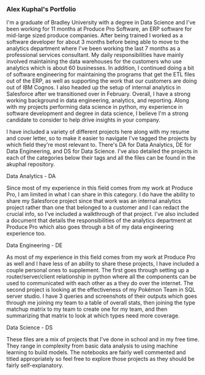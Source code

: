 ### Alex Kuphal's Portfolio

I'm a graduate of Bradley University with a degree in Data Science and I've been working for 11 months at Produce Pro Software, an ERP software for mid-large sized produce companies. After being trained I worked as a software developer for about 3 months before being able to move to the analytics department where I've been working the last 7 months as a professional services consultant. My daily responsibilities have mainly involved maintaining the data warehouses for the customers who use analytics which is about 60 businesses. In addition, I continued doing a bit of software engineering for maintaining the programs that get the ETL files out of the ERP, as well as supporting the work that our customers are doing out of IBM Cognos. I also headed up the setup of internal analytics in Salesforce after we transitioned over in February. Overall, I have a strong working background in data engineering, analytics, and reporting. Along with my projects performing data science in python, my experience in software development and degree in data science, I believe I'm a strong candidate to consider to help drive insights in your company.

I have included a variety of different projects here along with my resume and cover letter, so to make it easier to navigate I've tagged the projects by which field they're most relevant to. There's DA for Data Analytics, DE for Data Engineering, and DS for Data Science. I've also detailed the projects in each of the categories below their tags and all the files can be found in the akuphal repository.


Data Analytics - DA

Since most of my experience in this field comes from my work at Produce Pro, I am limited in what I can share in this category. I do have the ability to share my Salesforce project since that work was an internal analytics project rather than one that belonged to a customer and I can redact the crucial info, so I've included a walkthrough of that project. I've also included a document that details the responsibilities of the analytics department at Produce Pro which also goes through a bit of my data engineering experience too.


Data Engineering - DE

As most of my experience in this field comes from my work at Produce Pro as well and I have less of an ability to share these projects, I have included a couple personal ones to supplement. The first goes through setting up a router/server/client relationship in python where all the components can be used to communicated with each other as a they do over the internet. The second project is looking at the effectiveness of my Pokémon Team in SQL server studio. I have 3 queries and screenshots of their outputs which goes through me joining my team to a table of overall stats, then joining the type matchup matrix to my team to create one for my team, and then summarizing that matrix to look at which types need more coverage.


Data Science - DS

These files are a mix of projects that I've done in school and in my free time. They range in complexity from basic data analysis to using machine learning to build models. The notebooks are fairly well commented and titled appropriately so feel free to explore those projects as they should be fairly self-explanatory.


<!--
**akuphal/akuphal** is a ✨ _special_ ✨ repository because its `README.md` (this file) appears on your GitHub profile.

Here are some ideas to get you started:

- 🔭 I’m currently working on ...
- 🌱 I’m currently learning ...
- 👯 I’m looking to collaborate on ...
- 🤔 I’m looking for help with ...
- 💬 Ask me about ...
- 📫 How to reach me: ...
- 😄 Pronouns: ...
- ⚡ Fun fact: ...
-->
